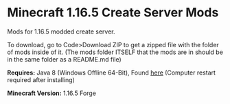 # Minecraft 1.16.5 Create Server Mods

Mods for 1.16.5 modded create server.

To download, go to Code>Download ZIP to get a zipped file with the folder of mods inside of it. (The mods folder ITSELF that the mods are in should be in the same folder as a README.md file)

**Requires:** Java 8 (Windows Offline 64-Bit), Found [here](https://www.java.com/en/download/manual.jsp) (Computer restart required after installing)

**Minecraft Version:** 1.16.5 Forge
